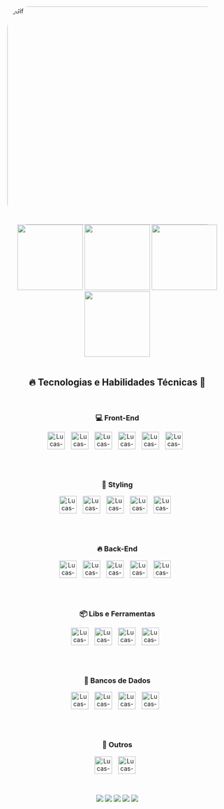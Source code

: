 <img align="leaft" alt="Gif" height="500" width="1090" style="border-radius:50px;"  src="https://64.media.tumblr.com/1e59432e5fe2d7942df39fdd0223d294/9ec5a9ae5ba9f7db-ae/s1280x1920/8f45c6df3adc9f1a74b58a275b587982b5de8abc.gifv">

<div align="center">
<img height="150em" src="https://github-profile-summary-cards.vercel.app/api/cards/profile-details?username=LucasBlunTT&theme=radical"/> 
<img height="150em" src="https://github-readme-stats.vercel.app/api?username=LucasBlunTT&show_icons=true&theme=radical&include_all_commits=true&count_private=true&hide_border=true"/> <img height="150em" src="https://github-readme-stats.vercel.app/api/top-langs/?username=LucasBlunTT&layout=compact&langs_count=7&theme=radical&hide_border=true"/> <img height="150em" src="https://github-readme-streak-stats.herokuapp.com/?user=LucasBlunTT&theme=radical&hide_border=true"/>
  
<div style="display: inline_block"><br>
  <h2>🔥 Tecnologias e Habilidades Técnicas 🖤</h2>
  <br>

  <!-- Front-End -->
  <h3>💻 Front-End</h3>
  <img align="center" alt="Lucas-React" height="40" width="40" src="https://cdn.jsdelivr.net/gh/devicons/devicon/icons/react/react-original.svg" style="margin-right: 10px;">
  <img align="center" alt="Lucas-Next" height="40" width="40" src="https://cdn.jsdelivr.net/gh/devicons/devicon/icons/nextjs/nextjs-original.svg" style="margin-right: 10px;">
  <img align="center" alt="Lucas-JavaScript" height="40" width="40" src="https://cdn.jsdelivr.net/gh/devicons/devicon/icons/javascript/javascript-original.svg" style="margin-right: 10px;">
  <img align="center" alt="Lucas-TypeScript" height="40" width="40" src="https://cdn.jsdelivr.net/gh/devicons/devicon@latest/icons/typescript/typescript-original.svg" style="margin-right: 10px;">
  <img align="center" alt="Lucas-HTML5" height="40" width="40" src="https://cdn.jsdelivr.net/gh/devicons/devicon/icons/html5/html5-original.svg" style="margin-right: 10px;">
  <img align="center" alt="Lucas-CSS3" height="40" width="40" src="https://cdn.jsdelivr.net/gh/devicons/devicon/icons/css3/css3-original.svg" style="margin-right: 10px;">
  
  <br><br>

  <!-- Styling -->
  <h3>🎨 Styling</h3>
  <img align="center" alt="Lucas-Sass" height="40" width="40" src="https://cdn.jsdelivr.net/gh/devicons/devicon/icons/sass/sass-original.svg" style="margin-right: 10px;">
  <img align="center" alt="Lucas-StyledComponents" height="40" width="40" src="https://avatars.githubusercontent.com/u/20658825?s=200&v=4" style="margin-right: 10px;">
  <img align="center" alt="Lucas-Bootstrap" height="40" width="40" src="https://cdn.jsdelivr.net/gh/devicons/devicon/icons/bootstrap/bootstrap-original.svg" style="margin-right: 10px;">
  <img align="center" alt="Lucas-MaterialUI" height="40" width="40" src="https://cdn.jsdelivr.net/gh/devicons/devicon/icons/materialui/materialui-original.svg" style="margin-right: 10px;">
  <img align="center" alt="Lucas-TailwindCSS" height="40" width="40" src="https://cdn.jsdelivr.net/gh/devicons/devicon@latest/icons/tailwindcss/tailwindcss-original.svg" style="margin-right: 10px;">
  
  <br><br>
  
  <!-- Back-End -->
  <h3>🔥 Back-End</h3>
  <img align="center" alt="Lucas-NodeJS" height="40" width="40" src="https://cdn.jsdelivr.net/gh/devicons/devicon@latest/icons/nodejs/nodejs-original-wordmark.svg" style="margin-right: 10px;">
  <img align="center" alt="Lucas-Express" height="40" width="40" src="https://cdn.jsdelivr.net/gh/devicons/devicon/icons/express/express-original-wordmark.svg" style="margin-right: 10px;">
  <img align="center" alt="Lucas-TypeORM" height="40" width="40" src="https://avatars.githubusercontent.com/u/20165699?s=200&v=4" style="margin-right: 10px;">
  <img align="center" alt="Lucas-JavaScript" height="40" width="40" src="https://cdn.jsdelivr.net/gh/devicons/devicon/icons/javascript/javascript-original.svg" style="margin-right: 10px;">
  <img align="center" alt="Lucas-TypeScript" height="40" width="40" src="https://cdn.jsdelivr.net/gh/devicons/devicon@latest/icons/typescript/typescript-original.svg" style="margin-right: 10px;">

  <br><br>
  
  <!-- Libs e Ferramentas -->
  <h3>📦 Libs e Ferramentas</h3>
  <img align="center" alt="Lucas-Gulp" height="40" width="40" src="https://cdn.jsdelivr.net/gh/devicons/devicon/icons/gulp/gulp-plain.svg" style="margin-right: 10px;">
  <img align="center" alt="Lucas-Webpack" height="40" width="40" src="https://cdn.jsdelivr.net/gh/devicons/devicon/icons/webpack/webpack-original.svg" style="margin-right: 10px;">
  <img align="center" alt="Lucas-AOS" height="40" width="40" src="https://raw.githubusercontent.com/michalsnik/aos/master/logo/aos.svg" style="margin-right: 10px;">
   <img align="center" alt="Lucas-SwiperJS" height="40" width="40" src="https://swiperjs.com/images/swiper-logo.svg" style="margin-right: 10px;">

  <br><br>
  
  <!-- Bancos de Dados -->
  <h3>💙 Bancos de Dados</h3>
  <img align="center" alt="Lucas-PostgreSQL" height="40" width="40" src="https://cdn.jsdelivr.net/gh/devicons/devicon/icons/postgresql/postgresql-original.svg" style="margin-right: 10px;">
  <img align="center" alt="Lucas-MySQL" height="40" width="40" src="https://cdn.jsdelivr.net/gh/devicons/devicon/icons/mysql/mysql-original.svg" style="margin-right: 10px;">
  <img align="center" alt="Lucas-SQLServer" height="40" width="40" src="https://cdn.jsdelivr.net/gh/devicons/devicon/icons/microsoftsqlserver/microsoftsqlserver-original.svg" style="margin-right: 10px;">
  <img align="center" alt="Lucas-Oracle" height="40" width="40" src="https://cdn.jsdelivr.net/gh/devicons/devicon/icons/oracle/oracle-original.svg" style="margin-right: 10px;">

  <br><br>
  
  <!-- Outros -->
  <h3>🚀 Outros</h3>
  <img align="center" alt="Lucas-Git" height="40" width="40" src="https://cdn.jsdelivr.net/gh/devicons/devicon/icons/git/git-original.svg" style="margin-right: 10px;">
  <img align="center" alt="Lucas-Figma" height="40" width="40" src="https://cdn.jsdelivr.net/gh/devicons/devicon/icons/figma/figma-original.svg" style="margin-right: 10px;">
</div>

 <br/>
 <br/>
 
  <a href="https://instagram.com/casluu01" target="_blank"><img src="https://img.shields.io/badge/-Instagram-%23E4405F?style=for-the-badge&logo=instagram&logoColor=white" target="_blank"></a>
 <a href="LucasBlunT#7338" target="_blank"><img src="https://img.shields.io/badge/Discord-7289DA?style=for-the-badge&logo=discord&logoColor=white" target="_blank"></a> 
  <a href = "mailto:sklucassilva@gmail.com"><img src="https://img.shields.io/badge/-Gmail-%23333?style=for-the-badge&logo=gmail&logoColor=white" target="_blank"></a>
  <a href="https://www.linkedin.com/in/lucas-da-silva-b63b59a3/" target="_blank"><img src="https://img.shields.io/badge/-LinkedIn-%230077B5?style=for-the-badge&logo=linkedin&logoColor=white" target="_blank"></a> 
    <a href="https://api.whatsapp.com/send?phone=55048998506487" target="_blank"><img src="https://img.shields.io/badge/WhatsApp-25D366?style=for-the-badge&logo=whatsapp&logoColor=white" target="_blank"></a>  
</div>
  
